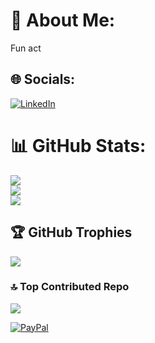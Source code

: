 # 💫 About Me:
Fun act


## 🌐 Socials:
[![LinkedIn](https://img.shields.io/badge/LinkedIn-%230077B5.svg?logo=linkedin&logoColor=white)](https://linkedin.com/in/https://www.linkedin.com/in/kevin-coovi/) 
# 📊 GitHub Stats:
![](https://github-readme-stats.vercel.app/api?username=kcoovi&theme=dark&hide_border=false&include_all_commits=false&count_private=false)<br/>
![](https://nirzak-streak-stats.vercel.app/?user=kcoovi&theme=dark&hide_border=false)<br/>
![](https://github-readme-stats.vercel.app/api/top-langs/?username=kcoovi&theme=dark&hide_border=false&include_all_commits=false&count_private=false&layout=compact)

## 🏆 GitHub Trophies
![](https://github-profile-trophy.vercel.app/?username=kcoovi&theme=vue&no-frame=true&no-bg=false&margin-w=4)

### 🔝 Top Contributed Repo
![](https://github-contributor-stats.vercel.app/api?username=kcoovi&limit=5&theme=dark&combine_all_yearly_contributions=true)

  [![PayPal](https://img.shields.io/badge/PayPal-00457C?style=for-the-badge&logo=paypal&logoColor=white)](https://paypal.me/k.coovi@gmail.com) 

  
<!-- Proudly created with GPRM ( https://gprm.itsvg.in ) -->
